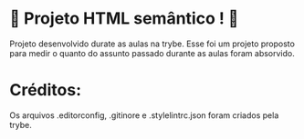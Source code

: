 # :construction: Projeto HTML semântico ! :construction:

Projeto desenvolvido durate as aulas na trybe. Esse foi um projeto proposto para 
medir o quanto do assunto passado durante as aulas foram absorvido.


# Créditos:

Os arquivos .editorconfig, .gitinore e .stylelintrc.json foram criados pela trybe.

<!-- Olá, Tryber!
Esse é apenas um arquivo inicial para o README do seu projeto.
É essencial que você preencha esse documento por conta própria, ok?
Não deixe de usar nossas dicas de escrita de README de projetos, e deixe sua criatividade brilhar!
:warning: IMPORTANTE: você precisa deixar nítido:
- quais arquivos/pastas foram desenvolvidos por você; 
- quais arquivos/pastas foram desenvolvidos por outra pessoa estudante;
- quais arquivos/pastas foram desenvolvidos pela Trybe.
-->
